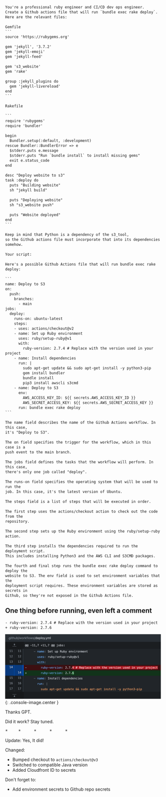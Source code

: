 ````text
You're a professional ruby engineer and CI/CD dev ops engineer.
Create a Github actions file that will run `bundle exec rake deploy`.
Here are the relevant files:

Gemfile
```
source 'https://rubygems.org'

gem 'jekyll', '3.7.2'
gem 'jekyll-emoji'
gem 'jekyll-feed'

gem 's3_website'
gem 'rake'

group :jekyll_plugins do
  gem 'jekyll-livereload'
end
```

Rakefile

```
require 'rubygems'
require 'bundler'

begin
  Bundler.setup(:default, :development)
rescue Bundler::BundlerError => e
  $stderr.puts e.message
  $stderr.puts "Run `bundle install` to install missing gems"
  exit e.status_code
end

desc "Deploy website to s3"
task :deploy do
  puts "Building website"
  sh "jekyll build"

  puts "Deploying website"
  sh "s3_website push"

  puts "Website deployed"
end
```

Keep in mind that Python is a dependency of the s3_tool,
so the Github actions file must incorporate that into its dependencies somehow.

Your script:

Here's a possible Github Actions file that will run bundle exec rake deploy:

```
name: Deploy to S3
on:
  push:
    branches:
      - main
jobs:
  deploy:
    runs-on: ubuntu-latest
    steps:
    - uses: actions/checkout@v2
    - name: Set up Ruby environment
      uses: ruby/setup-ruby@v1
      with:
        ruby-version: 2.7.4 # Replace with the version used in your project
    - name: Install dependencies
      run: |
        sudo apt-get update && sudo apt-get install -y python3-pip
        gem install bundler
        bundle install
        pip3 install awscli s3cmd
    - name: Deploy to S3
      env:
        AWS_ACCESS_KEY_ID: ${{ secrets.AWS_ACCESS_KEY_ID }}
        AWS_SECRET_ACCESS_KEY: ${{ secrets.AWS_SECRET_ACCESS_KEY }}
      run: bundle exec rake deploy
```

The name field describes the name of the Github Actions workflow. In this case,
it's "Deploy to S3".

The on field specifies the trigger for the workflow, which in this case is a
push event to the main branch.

The jobs field defines the tasks that the workflow will perform. In this case,
there's only one job called "deploy".

The runs-on field specifies the operating system that will be used to run the
job. In this case, it's the latest version of Ubuntu.

The steps field is a list of steps that will be executed in order.

The first step uses the actions/checkout action to check out the code from the
repository.

The second step sets up the Ruby environment using the ruby/setup-ruby action.

The third step installs the dependencies required to run the deployment script.
This includes installing Python3 and the AWS CLI and S3CMD packages.

The fourth and final step runs the bundle exec rake deploy command to deploy the
website to S3. The env field is used to set environment variables that the
deployment script requires. These environment variables are stored as secrets in
Github, so they're not exposed in the Github Actions file.
````

## One thing before running, even left a comment

```text
- ruby-version: 2.7.4 # Replace with the version used in your project
+ ruby-version: 2.7.6
```

![Git diff of generated workflow](/images/posts/my-edit-workflow.png){: .console-image.center }

Thanks GPT.

Did it work? Stay tuned.

<pre>
*    *     *     *     *
</pre>

Update: Yes, It did!

Changed:

* Bumped checkout to `actions/checkout@v3`
* Switched to compatible Java version
* Added Cloudfront ID to secrets

Don't forget to:

* Add environment secrets to Github repo secrets
